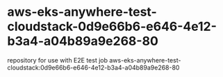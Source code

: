 # aws-eks-anywhere-test-cloudstack-0d9e66b6-e646-4e12-b3a4-a04b89a9e268-80
repository for use with E2E test job aws-eks-anywhere-test-cloudstack:0d9e66b6-e646-4e12-b3a4-a04b89a9e268-80
